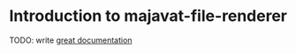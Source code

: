 # Introduction to majavat-file-renderer

TODO: write [great documentation](http://jacobian.org/writing/what-to-write/)
